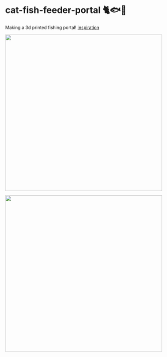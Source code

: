 # cat-fish-feeder-portal 🐈🐟🫧
Making a 3d printed fishing portal! [inspiration](https://fishportals.com/collections/fish-portals)

<p align="left">
<a>
<img src="https://github.com/se1yu/cat-fish-feeder-portal/assets/121521414/0a58e22a-5a89-4f6b-a03f-e75f96705284" width="500">
</a>
</p>



<p align="left">
<a>
<img src="[https://github.com/se1yu/cat-fish-feeder-portal/assets/121521414/0a58e22a-5a89-4f6b-a03f-e75f96705284](https://github.com/se1yu/cat-fish-feeder-portal/assets/121521414/ae19b505-5f18-4f50-b8d5-aa094b93d4cd)" width="500">
</a>
</p>


